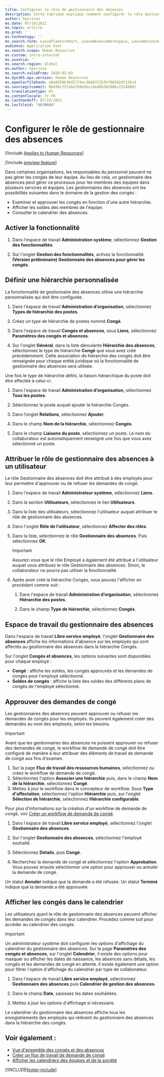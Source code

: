 ```yaml
---
title: Configurer le rôle de gestionnaire des absences
description: Cette rubrique explique comment configurer le rôle Gestionnaire des absences pour la gestion des congés des employés.
author: hasrivas
ms.date: 07/19/2021
ms.topic: article
ms.prod: ''
ms.technology: ''
ms.search.form: LeavePlanFormPart, LeaveAbsenceWorkspace, LeaveAbsenceManager
audience: Application User
ms.search.scope: Human Resources
ms.custom: intro-internal
ms.assetid: ''
ms.search.region: Global
ms.author: hasrivas
ms.search.validFrom: 2020-02-03
ms.dyn365.ops.version: Human Resources
ms.openlocfilehash: e8a8250b36d2774ac308637253b780592df316cd
ms.sourcegitcommit: 86d38cf57abe768e5bccde48b28280bc2224080c
ms.translationtype: HT
ms.contentlocale: fr-FR
ms.lasthandoff: 07/19/2021
ms.locfileid: "6639604"
---
```

# <a name="configure-the-absence-manager-role"></a>Configurer le rôle de gestionnaire des absences

[!include [Applies to Human Resources](../includes/applies-to-hr.md)]

[!include [preview feature](./includes/preview-feature.md)]

Dans certaines organisations, les responsables du personnel peuvent ne pas gérer les congés de leur équipe. Au lieu de cela, un gestionnaire des absences peut gérer ce processus pour les membres des équipes dans plusieurs services et équipes. Les gestionnaires des absences ont les possibilités suivantes dans le domaine de la gestion des congés :

- Examiner et approuver les congés en fonction d'une autre hiérarchie.
- Afficher les soldes des membres de l'équipe.
- Consulter le calendrier des absences.

## <a name="turn-on-the-feature"></a>Activer la fonctionnalité

1. Dans l'espace de travail **Administration système**, sélectionnez **Gestion des fonctionnalités**.

2. Sur l'onglet **Gestion des fonctionnalités**, activez la fonctionnalité **(Version préliminaire) Gestionnaire des absences pour gérer les congés**.

## <a name="define-a-custom-hierarchy"></a>Définir une hiérarchie personnalisée

La fonctionnalité de gestionnaire des absences utilise une hiérarchie personnalisée qui doit être configurée.

1. Dans l'espace de travail **Administration d’organisation**, sélectionnez **Types de hiérarchie des postes**.

2. Créez un type de hiérarchie de postes nommé **Congé**.

3. Dans l'espace de travail **Congés et absences**, sous **Liens**, sélectionnez **Paramètres des congés et absences**.

4. Sur l'onglet **Général**, dans la liste déroulante **Hiérarchie des absences**, sélectionnez le type de hiérarchie **Congé** que vous avez créé précédemment. Cette association de hiérarchie des congés doit être renseignée pour chaque entité juridique où la fonctionnalité de gestionnaire des absences sera utilisée.

Une fois le type de hiérarchie défini, la liaison hiérarchique du poste doit être affectée à celui-ci.

1. Dans l'espace de travail **Administration d’organisation**, sélectionnez **Tous les postes**.

2. Sélectionnez le poste auquel ajouter la hiérarchie Congés.

3. Dans l’onglet **Relations**, sélectionnez **Ajouter**.

4. Dans le champ **Nom de la hiérarchie**, sélectionnez **Congés**.

5. Dans le champ **Liaisons du poste**, sélectionnez un poste. Le nom du collaborateur est automatiquement renseigné une fois que vous avez sélectionné un poste.

## <a name="assign-the-absence-manager-role-to-a-user"></a>Attribuer le rôle de gestionnaire des absences à un utilisateur

Le rôle Gestionnaire des absences doit être attribué à des employés pour leur permettre d'approuver ou de refuser les demandes de congé.

1. Dans l'espace de travail **Administrateur système**, sélectionnez **Liens**.

2. Dans la section **Utilisateurs**, sélectionnez le lien **Utilisateurs**.

3. Dans la liste des utilisateurs, sélectionnez l'utilisateur auquel attribuer le rôle de gestionnaire des absences.

4. Dans l'onglet **Rôle de l’utilisateur**, sélectionnez **Affecter des rôles**.

5. Dans la liste, sélectionnez le rôle **Gestionnaire des absences**. Puis sélectionnez **OK**.

    > [!IMPORTANT]
    > Assurez-vous que le rôle Employé a également été attribué à l'utilisateur auquel vous attribuez le rôle Gestionnaire des absences. Sinon, le collaborateur ne pourra pas utiliser la fonctionnalité.

6. Après avoir créé la hiérarchie Congés, vous pouvez l'afficher en procédant comme suit :

    1. Dans l'espace de travail **Administration d’organisation**, sélectionnez **Hiérarchie des postes**.
    
    2. Dans le champ **Type de hiérarchie**, sélectionnez **Congés**.

## <a name="absence-manager-workspace"></a>Espace de travail du gestionnaire des absences

Dans l'espace de travail **Libre service employé**, l'onglet **Gestionnaire des absences** affiche les informations d'absence sur les employés qui sont affectés au gestionnaire des absences dans la hiérarchie Congés.

Sur l'onglet **Congés et absences**, les options suivantes sont disponibles pour chaque employé :

- **Congé** : affiche les soldes, les congés approuvés et les demandes de congés pour l'employé sélectionné.
- **Soldes de congés** : affiche la liste des soldes des différents plans de congés de l'employé sélectionné.

## <a name="approve-time-off-requests"></a>Approuver des demandes de congé

Les gestionnaires des absences peuvent approuver ou refuser les demandes de congés pour les employés. Ils peuvent également créer des demandes au nom des employés, selon les besoins.

> [!IMPORTANT]
> Avant que les gestionnaires des absences ne puissent approuver ou refuser des demandes de congé, le workflow de demande de congé doit être configuré de manière à leur attribuer des éléments de travail de demande de congé aux fins d'examen.
>
> 1. Sur la page **Flux de travail des ressources humaines**, sélectionnez ou créez le workflow de demande de congé.
> 2. Sélectionnez l'option **Associer une hiérarchie** puis, dans le champ **Nom de la hiérarchie**, sélectionnez **Congé**.
> 3. Mettez à jour le workflow dans le concepteur de workflow. Sous **Type d'affectation**, sélectionnez l'option **Hiérarchie** puis, sur l'onglet **Sélection de hiérarchie**, sélectionnez **Hiérarchie configurable**.
>
> Pour plus d’informations sur la création d'un workflow de demande de congé, voir [Créer un workflow de demande de congé](hr-leave-and-absence-workflow.md).

1. Dans l'espace de travail **Libre service employé**, sélectionnez l'onglet **Gestionnaire des absences**.

2. Sur l'onglet **Gestionnaire des absences**, sélectionnez l'employé souhaité.

3. Sélectionnez **Détails**, puis **Congé**.

4. Recherchez la demande de congé et sélectionnez l'option **Approbation**. Vous pouvez ensuite sélectionner une option pour approuver ou annuler la demande de congé.

Un statut **Annuler** indique que la demande a été refusée. Un statut **Terminé** indique que la demande a été approuvée.

## <a name="view-time-off-in-the-calendar"></a>Afficher les congés dans le calendrier

Les utilisateurs ayant le rôle de gestionnaire des absences peuvent afficher les demandes de congés dans leur calendrier. Procédez comme suit pour accéder au calendrier des congés.

> [!IMPORTANT]
> Un administrateur système doit configurer les options d'affichage du calendrier du gestionnaire des absences. Sur la page **Paramètres des congés et absences**, sur l'onglet **Calendrier**, il existe des options pour masquer ou afficher les dates de naissance, les absences sans détails, les congés et les demandes de congé en attente. Il existe également une option pour filtrer l'option d'affichage du calendrier par type de collaborateur.

1. Dans l'espace de travail **Libre service employé**, sélectionnez **Gestionnaire des absences** puis **Calendrier de gestion des absences**.

2. Dans le champ **Date**, saisissez les dates souhaitées.

3. Mettez à jour les options d'affichage si nécessaire.

Le calendrier du gestionnaire des absences affiche tous les enregistrements des employés qui relèvent du gestionnaire des absences dans la hiérarchie des congés.

## <a name="see-also"></a>Voir également :

- [Vue d'ensemble des congés et des absences](hr-leave-and-absence-overview.md)
- [Créer un flux de travail de demande de congé](hr-leave-and-absence-workflow.md)
- [Afficher les calendriers des équipes et de la société](hr-employee-self-service-calendar.md)

[!INCLUDE[footer-include](../includes/footer-banner.md)]
